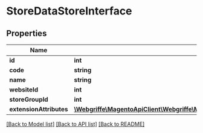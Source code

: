 # StoreDataStoreInterface

## Properties
Name | Type | Description | Notes
------------ | ------------- | ------------- | -------------
**id** | **int** |  | 
**code** | **string** |  | 
**name** | **string** | Store name | 
**websiteId** | **int** |  | 
**storeGroupId** | **int** |  | 
**extensionAttributes** | [**\Webgriffe\MagentoApiClient\Webgriffe\MagentoApiClient\Model\StoreDataStoreExtensionInterface**](StoreDataStoreExtensionInterface.md) |  | [optional] 

[[Back to Model list]](../README.md#documentation-for-models) [[Back to API list]](../README.md#documentation-for-api-endpoints) [[Back to README]](../README.md)


